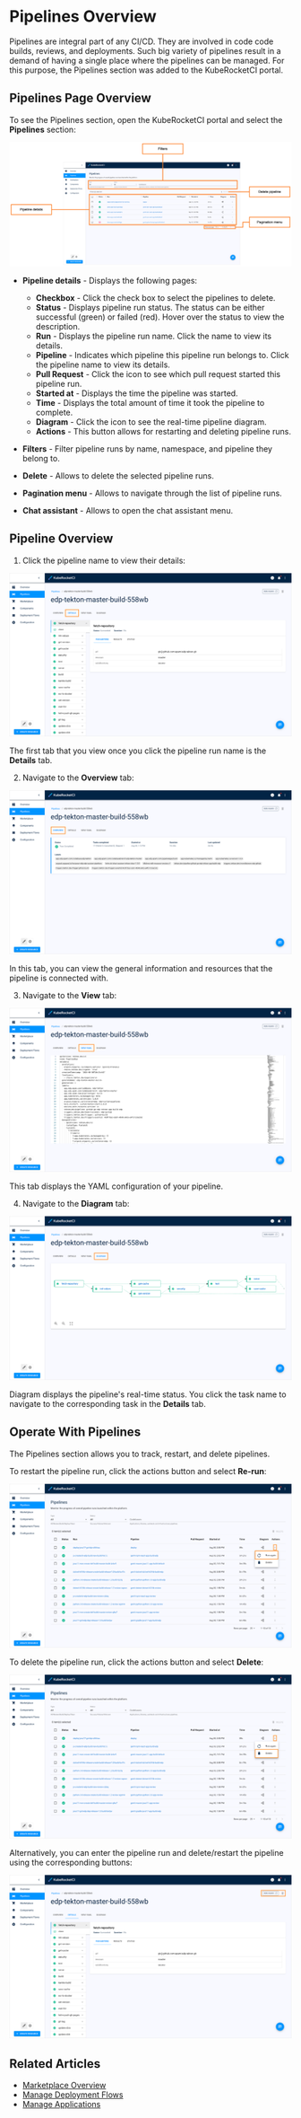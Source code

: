# Pipelines Overview

<head>
  <link rel="canonical" href="https://docs.kuberocketci.io/docs/user-guide/pipelines/" />
</head>

Pipelines are integral part of any CI/CD. They are involved in code code builds, reviews, and deployments. Such big variety of pipelines result in a demand of having a single place where the pipelines can be managed. For this purpose, the Pipelines section was added to the KubeRocketCI portal.

## Pipelines Page Overview

To see the Pipelines section, open the KubeRocketCI portal and select the **Pipelines** section:

  ![Pipelines overview](../assets/user-guide/pipelines-overview.png "Pipelines overview")

* **Pipeline details** - Displays the following pages:

  * **Checkbox** - Click the check box to select the pipelines to delete.
  * **Status** - Displays pipeline run status. The status can be either successful (green) or failed (red). Hover over the status to view the description.
  * **Run** - Displays the pipeline run name. Click the name to view its details.
  * **Pipeline** - Indicates which pipeline this pipeline run belongs to. Click the pipeline name to view its details.
  * **Pull Request** - Click the icon to see which pull request started this pipeline run.
  * **Started at** - Displays the time the pipeline was started.
  * **Time** - Displays the total amount of time it took the pipeline to complete.
  * **Diagram** - Click the icon to see the real-time pipeline diagram.
  * **Actions** - This button allows for restarting and deleting pipeline runs.

* **Filters** - Filter pipeline runs by name, namespace, and pipeline they belong to.
* **Delete** - Allows to delete the selected pipeline runs.
* **Pagination menu** - Allows to navigate through the list of pipeline runs.
* **Chat assistant** - Allows to open the chat assistant menu.

## Pipeline Overview

1. Click the pipeline name to view their details:

  ![Pipeline details](../assets/user-guide/pipeline-details-tab.png "Pipeline details")

  The first tab that you view once you click the pipeline run name is the **Details** tab.

2. Navigate to the **Overview** tab:

  ![Pipeline overview](../assets/user-guide/pipelines-overview-tab.png "Pipeline overview")

  In this tab, you can view the general information and resources that the pipeline is connected with.

3. Navigate to the **View** tab:

  ![Pipeline view YAML](../assets/user-guide/pipelines-view-yaml-tab.png "Pipeline view YAML")

  This tab displays the YAML configuration of your pipeline.

4. Navigate to the **Diagram** tab:

  ![Pipeline diagram](../assets/user-guide/pipelines-diagram-tab.png "Pipeline diagram")

  Diagram displays the pipeline's real-time status. You click the task name to navigate to the corresponding task in the **Details** tab.

## Operate With Pipelines

The Pipelines section allows you to track, restart, and delete pipelines.

To restart the pipeline run, click the actions button and select **Re-run**:

  ![Restart pipeline run](../assets/user-guide/restart-pipeline-run.png "Restart pipeline run")

To delete the pipeline run, click the actions button and select **Delete**:

  ![Delete pipeline run](../assets/user-guide/delete-pipeline-run.png "Delete pipeline run")

Alternatively, you can enter the pipeline run and delete/restart the pipeline using the corresponding buttons:

  ![Rerun/delete pipeline run](../assets/user-guide/restart-or-delete-pipeline.png "Rerun/delete pipeline run")

## Related Articles

* [Marketplace Overview](./marketplace.md)
* [Manage Deployment Flows](./manage-environments.md)
* [Manage Applications](./application.md)
